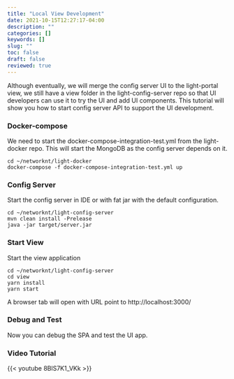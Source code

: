 ```yaml
---
title: "Local View Development"
date: 2021-10-15T12:27:17-04:00
description: ""
categories: []
keywords: []
slug: ""
toc: false
draft: false
reviewed: true
---
```


Although eventually, we will merge the config server UI to the light-portal view, we still have a view folder in the light-config-server repo so that UI developers can use it to try the UI and add UI components. This tutorial will show you how to start config server API to support the UI development. 

### Docker-compose

We need to start the docker-compose-integration-test.yml from the light-docker repo. This will start the MongoDB as the config server depends on it. 

```
cd ~/networknt/light-docker
docker-compose -f docker-compose-integration-test.yml up
```


### Config Server

Start the config server in IDE or with fat jar with the default configuration.

```
cd ~/networknt/light-config-server
mvn clean install -Prelease
java -jar target/server.jar

```

### Start View

Start the view application

```
cd ~/networknt/light-config-server
cd view
yarn install
yarn start

```

A browser tab will open with URL point to http://localhost:3000/

### Debug and Test

Now you can debug the SPA and test the UI app. 


### Video Tutorial


{{< youtube 8BlS7K1_VKk >}}

